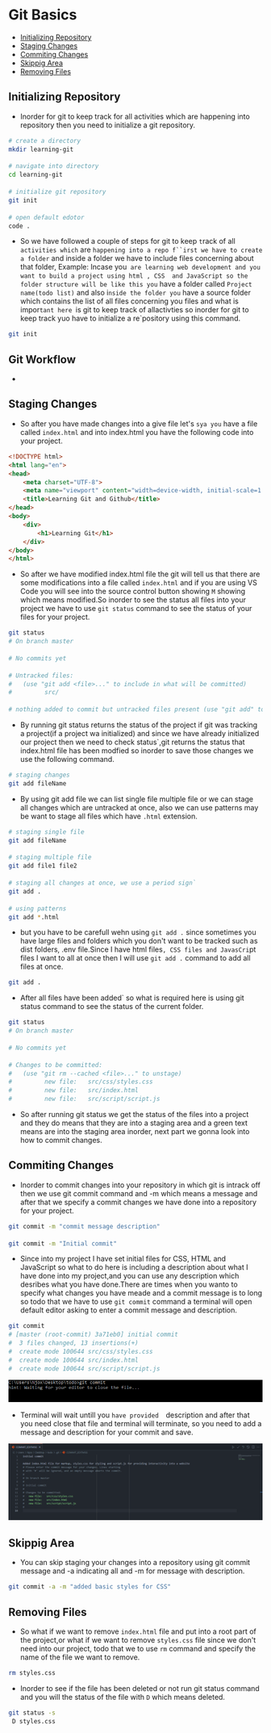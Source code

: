 # Git Basics

- [Initializing Repository](#initializing-repository)
- [Staging Changes](#staging-changes)
- [Commiting Changes](#commiting-changes)
- [Skippig Area](#skippig-area)
- [Removing Files](#removing-files)

## Initializing Repository

- Inorder for git to keep track for all activities which are happening into repository then you need to initialize a git repository.

```sh
# create a directory
mkdir learning-git

# navigate into directory
cd learning-git

# initialize git repository
git init

# open default edotor
code .
```

- So we have followed a couple of steps for git to keep `t`rack of all` activities which` are `happening into a repo f``irst we have to create a folder` and inside a folder we have to include  files concerning about that folder, Example: Incase you` are learning web development and you want to build a project using html , CSS  and JavaScript so the folder structure will be like this you` have a folder called `Project name(todo list)` and also i`nside the folder you` have a source folder which contains the list of all files concerning you files and what is impor`tant here `is git to keep track of allactivties so inorder for git to keep track yuo have to initialize a re`pository using this command.

```sh
git init
```

## Git Workflow

- 

## Staging Changes

- So after you have made changes into a give file let's `sya you` have a file called `index.html` and into index.html you have the following code into your project.

```html
<!DOCTYPE html>
<html lang="en">
<head>
    <meta charset="UTF-8">
    <meta name="viewport" content="width=device-width, initial-scale=1.0">
    <title>Learning Git and Github</title>
</head>
<body>
    <div>
        <h1>Learning Git</h1>
    </div>
</body>
</html>
```

- So after we have modified index.html file the git will tell us that there are some modifications into a file called `index.html` and if you are using VS Code you will see into the source control button showing `M` showing which means modified.So inorder to see the status all files into your project we have to use `git status` command to see the status of your files for your project.

```sh
git status 
# On branch master

# No commits yet

# Untracked files:
#   (use "git add <file>..." to include in what will be committed)
#         src/

# nothing added to commit but untracked files present (use "git add" to track)
```

- By running git status returns the status of the project if git was tracking a project(if a project wa initialized) and since we have already initialized our project then we need to check status`,git returns the status that index.html file has been modfied so inorder to save those changes we use the following command.

```sh
# staging changes
git add fileName
```

- By using git add file we can list single file multiple file or we can stage all changes which are untracked at once, also we can use patterns may be want to stage all files which have `.html` extension.

```sh
# staging single file
git add fileName

# staging multiple file
git add file1 file2

# staging all changes at once, we use a period sign`
git add .

# using patterns
git add *.html
```

- but you have to be carefull wehn using `git add .` since sometimes you have large files and folders which you don't want to be tracked such as dist folders, .env file.Since I have html files`, CSS files and JavasCri`pt files I want to all at once then I will use `git add .` command to add all files at once.

```sh
git add .
```

- After all files have been added` so what is required here is using git status command to see the status of the current folder.

```sh
git status
# On branch master

# No commits yet

# Changes to be committed:
#   (use "git rm --cached <file>..." to unstage)
#         new file:   src/css/styles.css
#         new file:   src/index.html
#         new file:   src/script/script.js
```

- So after running git status we get the status of the files into a project and they do means that they are into a staging area and a green text means are into the staging area inorder, next part we gonna look into how to commit changes.

## Commiting Changes

- Inorder to commit changes into your repository in which git is intrack off then we use git commit command and -m which means a message and after that we specify a commit changes we have done into a repository for your project.

```sh
git commit -m "commit message description"

git commit -m "Initial commit"
```

- Since into my project I have set initial files for CSS, HTML and JavaScript so what to do here is including  a description about what I have done into my project,and you can use any description which desribes what you have done.There are times when you wanto to specify what changes you have meade and a commit message is to long so todo that we have to use  `git commit` command a terminal will open default editor asking to enter a commit message and description.

```sh
git commit
# [master (root-commit) 3a71eb0] initial commit
#  3 files changed, 13 insertions(+)
#  create mode 100644 src/css/styles.css
#  create mode 100644 src/index.html
#  create mode 100644 src/script/script.js
```

![Git Commit](/Assets/git%20commit%20image.PNG)

- Terminal will wait untill you `have provided  `description and after that you need close that file and terminal will terminate, so you need to add a message and description for your commit and save.

![Git commit Description](/Assets/git%20commt%20image%20description.PNG)

## Skippig Area

- You can skip staging your changes into a repository using git commit message and -a indicating all and -m for message with description.

```sh
git commit -a -m "added basic styles for CSS"
```

## Removing Files

- So what if we want to remove `index.html` file and put into a root part of the project,or what if we want to remove `styles.css` file since we don't need into our project, todo that we to use `rm` command and specify the name of the file we want to remove.

```sh
rm styles.css
```

- Inorder to see if the file has been deleted or not run git status command and you will the status of the file with `D` which means deleted.

```sh
git status -s
 D styles.css
```